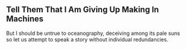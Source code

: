 Tell Them That I Am Giving Up Making In Machines
------------------------------------------------
But I should be untrue to oceanography, deceiving among its pale suns  
so let us attempt to speak a story without individual redundancies.  
